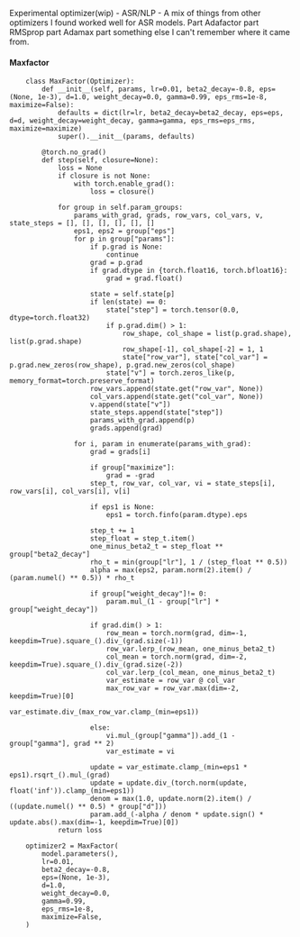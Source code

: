 Experimental optimizer(wip) - ASR/NLP - A mix of things from other optimizers I found worked well for ASR models. Part Adafactor part RMSprop part Adamax part something else I can't remember where it came from.

#### Maxfactor
        
        
        class MaxFactor(Optimizer):
            def __init__(self, params, lr=0.01, beta2_decay=-0.8, eps=(None, 1e-3), d=1.0, weight_decay=0.0, gamma=0.99, eps_rms=1e-8, maximize=False):
                defaults = dict(lr=lr, beta2_decay=beta2_decay, eps=eps, d=d, weight_decay=weight_decay, gamma=gamma, eps_rms=eps_rms, maximize=maximize)
                super().__init__(params, defaults)
        
            @torch.no_grad()
            def step(self, closure=None):
                loss = None
                if closure is not None:
                    with torch.enable_grad():
                        loss = closure()
        
                for group in self.param_groups:
                    params_with_grad, grads, row_vars, col_vars, v, state_steps = [], [], [], [], [], []
                    eps1, eps2 = group["eps"]
                    for p in group["params"]:
                        if p.grad is None:
                            continue
                        grad = p.grad
                        if grad.dtype in {torch.float16, torch.bfloat16}:
                            grad = grad.float()
        
                        state = self.state[p]
                        if len(state) == 0:
                            state["step"] = torch.tensor(0.0, dtype=torch.float32)
                            if p.grad.dim() > 1:
                                row_shape, col_shape = list(p.grad.shape), list(p.grad.shape)
                                row_shape[-1], col_shape[-2] = 1, 1
                                state["row_var"], state["col_var"] = p.grad.new_zeros(row_shape), p.grad.new_zeros(col_shape)
                            state["v"] = torch.zeros_like(p, memory_format=torch.preserve_format)
                        row_vars.append(state.get("row_var", None))
                        col_vars.append(state.get("col_var", None))
                        v.append(state["v"])
                        state_steps.append(state["step"])
                        params_with_grad.append(p)
                        grads.append(grad)
        
                    for i, param in enumerate(params_with_grad):
                        grad = grads[i]
        
                        if group["maximize"]:
                            grad = -grad
                        step_t, row_var, col_var, vi = state_steps[i], row_vars[i], col_vars[i], v[i]
        
                        if eps1 is None:
                            eps1 = torch.finfo(param.dtype).eps
                            
                        step_t += 1
                        step_float = step_t.item()
                        one_minus_beta2_t = step_float ** group["beta2_decay"]
                        rho_t = min(group["lr"], 1 / (step_float ** 0.5))
                        alpha = max(eps2, param.norm(2).item() / (param.numel() ** 0.5)) * rho_t
        
                        if group["weight_decay"]!= 0:
                            param.mul_(1 - group["lr"] * group["weight_decay"])
        
                        if grad.dim() > 1:
                            row_mean = torch.norm(grad, dim=-1, keepdim=True).square_().div_(grad.size(-1))
                            row_var.lerp_(row_mean, one_minus_beta2_t)
                            col_mean = torch.norm(grad, dim=-2, keepdim=True).square_().div_(grad.size(-2))
                            col_var.lerp_(col_mean, one_minus_beta2_t)
                            var_estimate = row_var @ col_var
                            max_row_var = row_var.max(dim=-2, keepdim=True)[0]  
                            var_estimate.div_(max_row_var.clamp_(min=eps1))
        
                        else:
                            vi.mul_(group["gamma"]).add_(1 - group["gamma"], grad ** 2)
                            var_estimate = vi
                        
                        update = var_estimate.clamp_(min=eps1 * eps1).rsqrt_().mul_(grad)
                        update = update.div_(torch.norm(update, float('inf')).clamp_(min=eps1))
                        denom = max(1.0, update.norm(2).item() / ((update.numel() ** 0.5) * group["d"]))
                        param.add_(-alpha / denom * update.sign() * update.abs().max(dim=-1, keepdim=True)[0])
                return loss
        
        optimizer2 = MaxFactor(
            model.parameters(), 
            lr=0.01, 
            beta2_decay=-0.8, 
            eps=(None, 1e-3), 
            d=1.0, 
            weight_decay=0.0, 
            gamma=0.99, 
            eps_rms=1e-8,
            maximize=False,
        )
